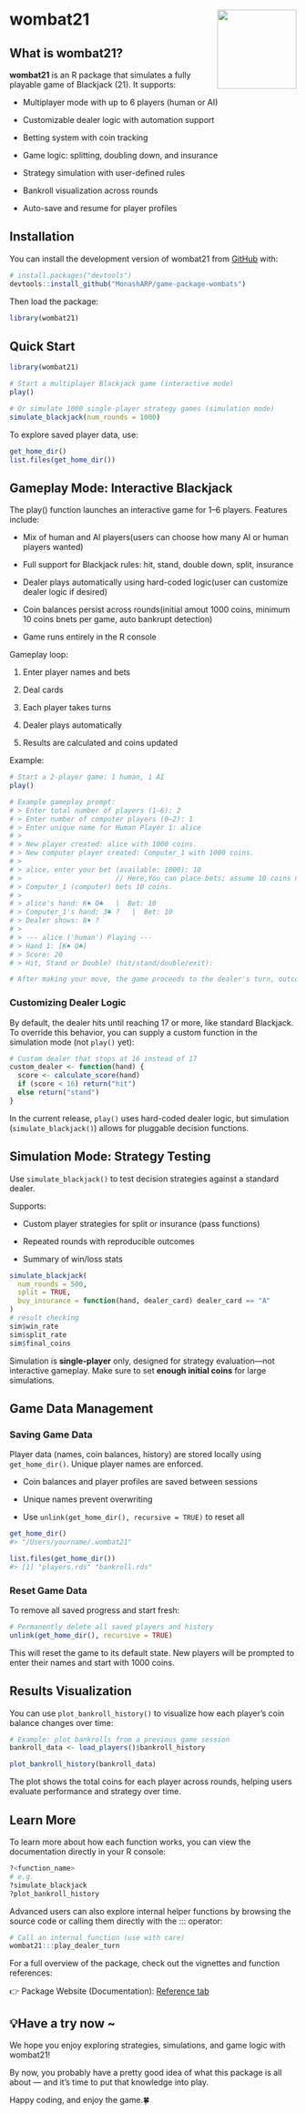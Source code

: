 
<!-- README.md is generated from README.Rmd. Please edit that file -->

# wombat21 <img src= "https://monasharp.github.io/game-package-wombats/logo.png" align="right" height="139" alt="" />

<!-- badges: start -->
<!-- badges: end -->

## What is wombat21?

**wombat21** is an R package that simulates a fully playable game of
Blackjack (21). It supports:

- Multiplayer mode with up to 6 players (human or AI)

- Customizable dealer logic with automation support

- Betting system with coin tracking

- Game logic: splitting, doubling down, and insurance

- Strategy simulation with user-defined rules

- Bankroll visualization across rounds

- Auto-save and resume for player profiles

## Installation

You can install the development version of wombat21 from
[GitHub](https://github.com/) with:

``` r
# install.packages("devtools")
devtools::install_github("MonashARP/game-package-wombats")
```

Then load the package:

``` r
library(wombat21)
```

## Quick Start

``` r
library(wombat21)

# Start a multiplayer Blackjack game (interactive mode)
play()

# Or simulate 1000 single-player strategy games (simulation mode)
simulate_blackjack(num_rounds = 1000)
```

To explore saved player data, use:

``` r
get_home_dir()
list.files(get_home_dir())
```

## Gameplay Mode: Interactive Blackjack

The play() function launches an interactive game for 1–6 players.
Features include:

- Mix of human and AI players(users can choose how many AI or human
  players wanted)

- Full support for Blackjack rules: hit, stand, double down, split,
  insurance

- Dealer plays automatically using hard-coded logic(user can customize
  dealer logic if desired)

- Coin balances persist across rounds(initial amout 1000 coins, minimum
  10 coins bnets per game, auto bankrupt detection)

- Game runs entirely in the R console

Gameplay loop:

1.  Enter player names and bets

2.  Deal cards

3.  Each player takes turns

4.  Dealer plays automatically

5.  Results are calculated and coins updated

Example:

``` r
# Start a 2-player game: 1 human, 1 AI
play()

# Example gameplay prompt:
# > Enter total number of players (1–6): 2
# > Enter number of computer players (0–2): 1
# > Enter unique name for Human Player 1: alice 
# > 
# > New player created: alice with 1000 coins.
# > New computer player created: Computer_1 with 1000 coins.
# > 
# > alice, enter your bet (available: 1000): 10 
# >                       // Here,You can place bets; assume 10 coins now
# > Computer_1 (computer) bets 10 coins.
# > 
# > alice's hand: K♠ Q♣   |  Bet: 10
# > Computer_1's hand: 3♣ ?   |  Bet: 10
# > Dealer shows: 8♦ ?
# > 
# > --- alice ('human') Playing ---
# > Hand 1: [K♠ Q♣]
# > Score: 20
# > Hit, Stand or Double? (hit/stand/double/exit):

# After making your move, the game proceeds to the dealer's turn, outcomes are revealed, and coin balances are updated automatically.
```

### Customizing Dealer Logic

By default, the dealer hits until reaching 17 or more, like standard
Blackjack. To override this behavior, you can supply a custom function
in the simulation mode (not `play()` yet):

``` r
# Custom dealer that stops at 16 instead of 17
custom_dealer <- function(hand) {
  score <- calculate_score(hand)
  if (score < 16) return("hit")
  else return("stand")
}
```

In the current release, `play()` uses hard-coded dealer logic, but
simulation (`simulate_blackjack()`) allows for pluggable decision
functions.

## Simulation Mode: Strategy Testing

Use `simulate_blackjack()` to test decision strategies against a
standard dealer.

Supports:

- Custom player strategies for split or insurance (pass functions)

- Repeated rounds with reproducible outcomes

- Summary of win/loss stats

``` r
simulate_blackjack(
  num_rounds = 500,
  split = TRUE,
  buy_insurance = function(hand, dealer_card) dealer_card == "A"
)
# result checking
sim$win_rate
sim$split_rate
sim$final_coins
```

Simulation is **single-player** only, designed for strategy
evaluation—not interactive gameplay. Make sure to set **enough initial
coins** for large simulations.

## Game Data Management

### Saving Game Data

Player data (names, coin balances, history) are stored locally using
`get_home_dir()`. Unique player names are enforced.

- Coin balances and player profiles are saved between sessions

- Unique names prevent overwriting

- Use `unlink(get_home_dir(), recursive = TRUE)` to reset all

``` r
get_home_dir()
#> "/Users/yourname/.wombat21"

list.files(get_home_dir())
#> [1] "players.rds" "bankroll.rds"
```

### Reset Game Data

To remove all saved progress and start fresh:

``` r
# Permanently delete all saved players and history
unlink(get_home_dir(), recursive = TRUE)
```

This will reset the game to its default state. New players will be
prompted to enter their names and start with 1000 coins.

## Results Visualization

You can use `plot_bankroll_history()` to visualize how each player’s
coin balance changes over time:

``` r
# Example: plot bankrolls from a previous game session
bankroll_data <- load_players()$bankroll_history

plot_bankroll_history(bankroll_data)
```

The plot shows the total coins for each player across rounds, helping
users evaluate performance and strategy over time.

## Learn More

To learn more about how each function works, you can view the
documentation directly in your R console:

``` r
?<function_name>
# e.g.
?simulate_blackjack
?plot_bankroll_history
```

Advanced users can also explore internal helper functions by browsing
the source code or calling them directly with the ::: operator:

``` r
# Call an internal function (use with care)
wombat21:::play_dealer_turn
```

For a full overview of the package, check out the vignettes and function
references:

👉 Package Website (Documentation): [Reference
tab](https://monasharp.github.io/game-package-wombats/reference/index.html)

## 💡Have a try now ~

We hope you enjoy exploring strategies, simulations, and game logic with
wombat21!

By now, you probably have a pretty good idea of what this package is all
about — and it’s time to put that knowledge into play.

Happy coding, and enjoy the game.🍀

